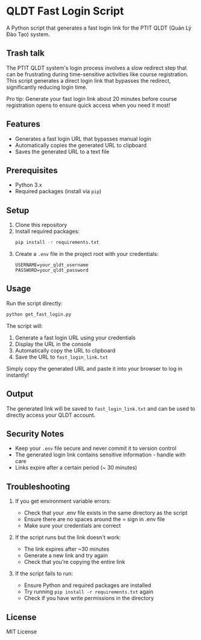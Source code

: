 # QLDT Fast Login Script

A Python script that generates a fast login link for the PTIT QLDT (Quản Lý Đào Tạo) system.

## Trash talk

The PTIT QLDT system's login process involves a slow redirect step that can be frustrating during time-sensitive activities like course registration. This script generates a direct login link that bypasses the redirect, significantly reducing login time.

Pro tip: Generate your fast login link about 20 minutes before course registration opens to ensure quick access when you need it most!

## Features

-   Generates a fast login URL that bypasses manual login
-   Automatically copies the generated URL to clipboard
-   Saves the generated URL to a text file

## Prerequisites

-   Python 3.x
-   Required packages (install via `pip`)

## Setup

1. Clone this repository
2. Install required packages:
    ```bash
    pip install -r requirements.txt
    ```
3. Create a `.env` file in the project root with your credentials:
    ```
    USERNAME=your_qldt_username
    PASSWORD=your_qldt_password
    ```

## Usage

Run the script directly:

```bash
python get_fast_login.py
```

The script will:

1. Generate a fast login URL using your credentials
2. Display the URL in the console
3. Automatically copy the URL to clipboard
4. Save the URL to `fast_login_link.txt`

Simply copy the generated URL and paste it into your browser to log in instantly!

## Output

The generated link will be saved to `fast_login_link.txt` and can be used to directly access your QLDT account.

## Security Notes

-   Keep your `.env` file secure and never commit it to version control
-   The generated login link contains sensitive information - handle with care
-   Links expire after a certain period (~ 30 minutes)

## Troubleshooting

1. If you get environment variable errors:

    - Check that your .env file exists in the same directory as the script
    - Ensure there are no spaces around the = sign in .env file
    - Make sure your credentials are correct

2. If the script runs but the link doesn't work:

    - The link expires after ~30 minutes
    - Generate a new link and try again
    - Check that you're copying the entire link

3. If the script fails to run:
    - Ensure Python and required packages are installed
    - Try running `pip install -r requirements.txt` again
    - Check if you have write permissions in the directory

## License

MIT License
